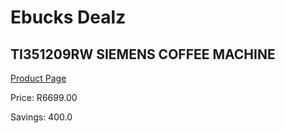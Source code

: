 
# Ebucks Dealz
## TI351209RW SIEMENS COFFEE MACHINE
[Product Page](https://www.ebucks.com/web/shop/productSelected.do?prodId=1158934123&catId=704984897)

Price: R6699.00

Savings: 400.0


	